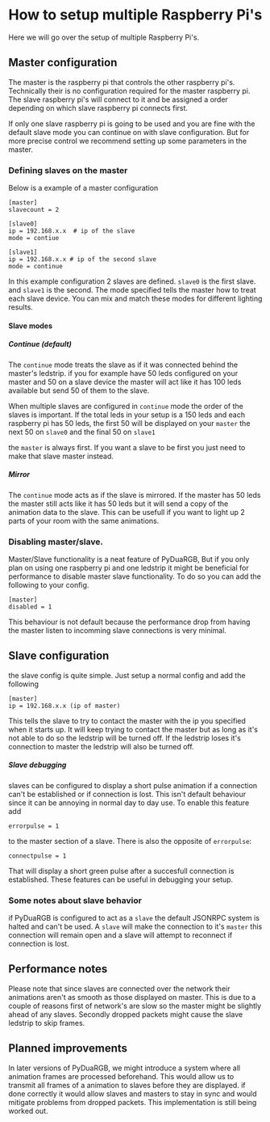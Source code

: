 # How to setup multiple Raspberry Pi's
Here we will go over the setup of multiple Raspberry Pi's.

## Master configuration
The master is the raspberry pi that controls the other raspberry pi's.
Technically their is no configuration required for the master raspberry pi.
The slave raspberry pi's will connect to it and be assigned a order depending on which
slave raspberry pi connects first.

If only one slave raspberry pi is going to be used and you are fine
with the default slave mode you can continue on with slave configuration.
But for more precise control we recommend setting up some parameters in the master.

### Defining slaves on the master
Below is a example of a master configuration
```
[master]
slavecount = 2

[slave0]
ip = 192.168.x.x  # ip of the slave
mode = contiue

[slave1]
ip = 192.168.x.x # ip of the second slave
mode = continue
```

In this example configuration 2 slaves are defined. `slave0` is the first slave.
and `slave1` is the second. The mode specified tells the master how to treat each
slave device. You can mix and match these modes for different lighting results.

#### Slave modes
##### Continue (default)
The `continue` mode treats the slave as if it was connected behind the master's
ledstrip. if you for example have 50 leds configured on your master and 50
on a slave device the master will act like it has 100 leds available but send
50 of them to the slave.

When multiple slaves are configured in `continue` mode the order of the slaves is
important. If the total leds in your setup is a 150 leds and each
raspberry pi has 50 leds, the first 50 will be displayed on your `master`
the next 50 on `slave0` and the final 50 on `slave1`

the `master` is always first. If you want a slave to be first you just need to make
that slave master instead.

##### Mirror
The `continue` mode acts as if the slave is mirrored. If the master has 50 leds
the master still acts like it has 50 leds but it will send a copy of the animation
data to the slave. This can be usefull if you want to light up 2 parts of your
room with the same animations.

### Disabling master/slave.
Master/Slave functionality is a neat feature of PyDuaRGB, But if you only plan
on using one raspberry pi and one ledstrip it might be beneficial for performance
to disable master slave functionality. To do so you can add the following to your config.
```
[master]
disabled = 1
```
This behaviour is not default because the performance drop from having the master
listen to incomming slave connections is very minimal.

## Slave configuration
the slave config is quite simple. Just setup a normal config and add the following
```
[master]
ip = 192.168.x.x (ip of master)
```
This tells the slave to try to contact the master with the ip you specified when it starts up.
It will keep trying to contact the master but as long as it's not able to do so
the ledstrip will be turned off. If the ledstrip loses it's connection to master
the ledstrip will also be turned off.

##### Slave debugging
slaves can be configured to display a short pulse animation if a connection can't
be established or if connection is lost. This isn't default behaviour since
it can be annoying in normal day to day use. To enable this feature add
```
errorpulse = 1
```
to the master section of a slave. There is also the opposite of `errorpulse`:
```
connectpulse = 1
```
That will display a short green pulse after a succesfull connection is established.
These features can be useful in debugging your setup.

### Some notes about slave behavior
if PyDuaRGB is configured to act as a `slave` the default JSONRPC system is halted and can't be used.
A `slave` will make the connection to it's `master` this connection will remain open and a slave
will attempt to reconnect if connection is lost.

## Performance notes
Please note that since slaves are connected over the network their animations
aren't as smooth as those displayed on master. This is due to a couple of reasons
first of network's are slow so the master might be slightly ahead of any slaves.
Secondly dropped packets might cause the slave ledstrip to skip frames.

## Planned improvements
In later versions of PyDuaRGB, we might introduce a system where all animation frames
are processed beforehand. This would allow us to transmit all frames of a animation to
slaves before they are displayed. if done correctly it would allow slaves and masters
to stay in sync and would mitigate problems from dropped packets.
This implementation is still being worked out.
